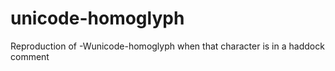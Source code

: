 # unicode-homoglyph
Reproduction of -Wunicode-homoglyph when that character is in a haddock comment
